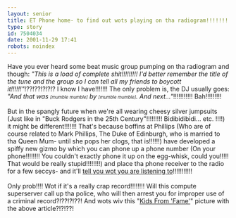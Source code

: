```yaml
---
layout: senior
title: ET Phone home- to find out wots playing on tha radiogram!!!!!!!!
type: story
id: 7504034
date: 2001-11-29 17:41
robots: noindex
---
```

Have you ever heard some beat music group pumping on tha radiogram and though: <i>"This is a load of complete shit!!!!!!!!! I'd better remember the title of the tune and the group so I can tell all my friends to boycott it!!!!!!"</i>!??!??!?!?!? I know I have!!!!!!! The only problem is, the DJ usually goes: <i>"And that was <font size="-3">[mumble mumble]</font> by <font size="-3">[mumble mumble]</font>. And next..."</i>!!!!!!!!!!! Bah!!!!!!!!!<br/> <br/>But in the spangly future when we're all wearing cheesy silver jumpsuits (Just like in "Buck Rodgers in the 25th Century"!!!!!!!!! Bidibidibidi... etc. !!!!) it might be different!!!!!!! That's because boffins at Phillips (Who are of course related to Mark Phillips, The Duke of Edinburgh, who is married to tha Queen Mum- until she pops her clogs, that is!!!!!!) have developed a spiffy new gizmo by which you can phone up a phone number (On your phone!!!!!!!! You couldn't exactly phone it up on the egg-whisk, could you!!!!! That would be really stupid!!!!!!!!) and place tha phone receiver to the radio for a few seccys- and it'll <a href="http://www.newscientist.com/news/news.jsp?id=ns99991619">tell you wot you are listening to</a>!!!!!!!!!!!<br/> <br/>Only prob!!!! Wot if it's a really crap record!!!!!!!! Will this compute superserver call up tha police, who will then arrest you for improper use of a criminal record?!??!?!??! And wots wiv this "<a href="http://www.fameforever.com/">Kids From 'Fame'</a>" picture with the above article?!?!??!